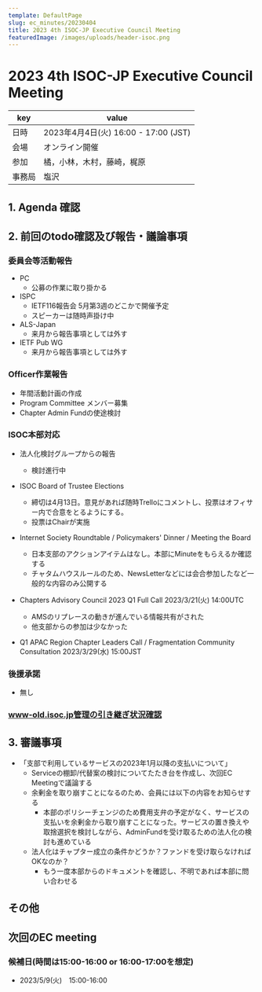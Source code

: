 ```yaml
---
template: DefaultPage
slug: ec_minutes/20230404
title: 2023 4th ISOC-JP Executive Council Meeting 
featuredImage: /images/uploads/header-isoc.png
---
```


# 2023 4th ISOC-JP Executive Council Meeting 
|key|value|
|---|------|
|日時| 2023年4月4日(火) 16:00 - 17:00 (JST) |
|会場|オンライン開催|
|参加|橘，小林，木村，藤崎，梶原|
|事務局|塩沢|

## 1. Agenda 確認

## 2. 前回のtodo確認及び報告・議論事項

### 委員会等活動報告
- PC
  - 公募の作業に取り掛かる
- ISPC
  - IETF116報告会  5月第3週のどこかで開催予定
  - スピーカーは随時声掛け中
- ALS-Japan
  - 来月から報告事項としては外す
- IETF Pub WG
  - 来月から報告事項としては外す

### Officer作業報告
- 年間活動計画の作成
- Program Committee メンバー募集
- Chapter Admin Fundの使途検討

### ISOC本部対応
- 法人化検討グループからの報告
  - 検討進行中

- ISOC Board of Trustee Elections
  - 締切は4月13日。意見があれば随時Trelloにコメントし、投票はオフィサー内で合意をとるようにする。
  - 投票はChairが実施

- Internet Society Roundtable / Policymakers' Dinner / Meeting the Board 
  - 日本支部のアクションアイテムはなし。本部にMinuteをもらえるか確認する
  - チャタムハウスルールのため、NewsLetterなどには会合参加したなど一般的な内容のみ公開する

- Chapters Advisory Council 2023 Q1 Full Call 2023/3/21(火) 14:00UTC
  - AMSのリプレースの動きが進んでいる情報共有がされた
  - 他支部からの参加は少なかった

- Q1 APAC Region Chapter Leaders Call / Fragmentation Community Consultation 2023/3/29(水) 15:00JST

### 後援承諾
- 無し

### www-old.isoc.jp管理の引き継ぎ状況確認
## 3. 審議事項
- 「支部で利用しているサービスの2023年1月以降の支払いについて」
   - Serviceの棚卸/代替案の検討についてたたき台を作成し、次回EC Meetingで議論する
   - 余剰金を取り崩すことになるのため、会員には以下の内容をお知らせする
     - 本部のポリシーチェンジのため費用支弁の予定がなく、サービスの支払いを余剰金から取り崩すことになった。サービスの置き換えや取捨選択を検討しながら、AdminFundを受け取るための法人化の検討も進めている
   - 法人化はチャプター成立の条件かどうか？ファンドを受け取らなければOKなのか？
     - もう一度本部からのドキュメントを確認し、不明であれば本部に問い合わせる

## その他
## 次回のEC meeting
### 候補日(時間は15:00-16:00 or 16:00-17:00を想定)

- 2023/5/9(火)　15:00-16:00
